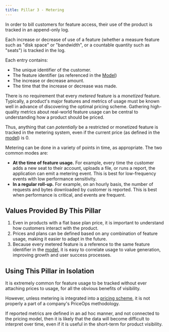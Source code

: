 ```yaml
---
title: Pillar 3 - Metering
---
```


In order to bill customers for feature access, their use of the
product is tracked in an append-only log.

Each increase or decrease of use of a feature (whether a measure
feature such as "disk space" or "bandwidth", or a countable
quantity such as "seats") is tracked in the log.

Each entry contains:

- The unique identifier of the customer.
- The feature identifier (as referenced in the [Model](./1-model.md))
- The increase or decrease amount.
- The time that the increase or decrease was made.

There is no requirement that every _metered_ feature is a
_monetized_ feature.  Typically, a product's major features and
metrics of usage must be known well in advance of discovering the
optimal pricing scheme.  Gathering high-quality metrics about
real-world feature usage can be central to understanding how a
product should be priced.

Thus, anything that can _potentially_ be a restricted or
monetized feature is tracked in the metering system, even if the
current price (as defined in the [model](./1-model.md)) is 0.

Metering can be done in a variety of points in time, as
appropriate. The two common modes are:

- **At the time of feature usage.**  For example, every time the
  customer adds a new seat to their account, uploads a file, or
  runs a report, the application can emit a metering event. This
  is best for low-frequency events with low performance
  sensitivity.
- **In a regular roll-up.**  For example, on an hourly basis, the
  number of requests and bytes downloaded by customer is
  reported. This is best when performance is critical, and events
  are frequent.

## Values Provided By This Pillar

1. Even in products with a flat base plan price, it is important
   to understand how customers interact with the product.
2. Prices and plans can be defined based on any combination of
   feature usage, making it easier to adapt in the future.
3. Because every metered feature is a reference to the same
   feature identifier in the [model](./1-model.md), it is easy to
   correlate usage to value generation, improving growth and user
   success processes.

## Using This Pillar in Isolation

It is extremely common for feature usage to be tracked without
ever attaching prices to usage, for all the obvious benefits of
visibility.

However, unless metering is integrated into a [pricing
scheme](./1-model.md), it is not properly a part of a company's
PriceOps methodology.

If reported metrics are defined in an ad hoc manner, and not
connected to the pricing model, then it is likely that the data
will become difficult to interpret over time, even if it is
useful in the short-term for product visibility.

